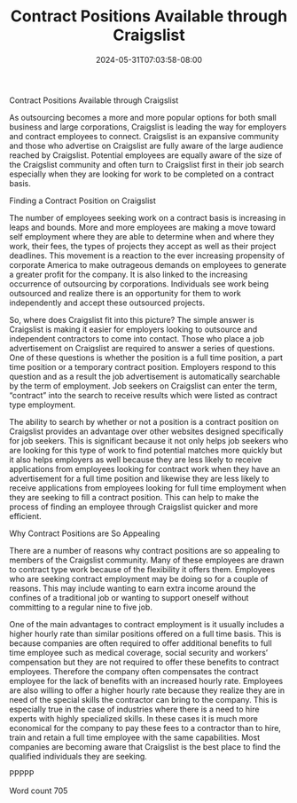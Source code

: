 ﻿---
title: "Contract Positions Available through Craigslist"
date: 2024-05-31T07:03:58-08:00
description: "Craigslist Tips for Web Success"
featured_image: "/images/Craigslist.jpg"
tags: ["Craigslist"]
---

Contract Positions Available through Craigslist

As outsourcing becomes a more and more popular options for both small business and large corporations, Craigslist is leading the way for employers and contract employees to connect. Craigslist is an expansive community and those who advertise on Craigslist are fully aware of the large audience reached by Craigslist. Potential employees are equally aware of the size of the Craigslist community and often turn to Craigslist first in their job search especially when they are looking for work to be completed on a contract basis.

Finding a Contract Position on Craigslist

The number of employees seeking work on a contract basis is increasing in leaps and bounds. More and more employees are making a move toward self employment where they are able to determine when and where they work, their fees, the types of projects they accept as well as their project deadlines. This movement is a reaction to the ever increasing propensity of corporate America to make outrageous demands on employees to generate a greater profit for the company. It is also linked to the increasing occurrence of outsourcing by corporations. Individuals see work being outsourced and realize there is an opportunity for them to work independently and accept these outsourced projects. 

So, where does Craigslist fit into this picture? The simple answer is Craigslist is making it easier for employers looking to outsource and independent contractors to come into contact. Those who place a job advertisement on Craigslist are required to answer a series of questions. One of these questions is whether the position is a full time position, a part time position or a temporary contract position. Employers respond to this question and as a result the job advertisement is automatically searchable by the term of employment. Job seekers on Craigslist can enter the term, “contract” into the search to receive results which were listed as contract type employment. 

The ability to search by whether or not a position is a contract position on Craigslist provides an advantage over other websites designed specifically for job seekers. This is significant because it not only helps job seekers who are looking for this type of work to find potential matches more quickly but it also helps employers as well because they are less likely to receive applications from employees looking for contract work when they have an advertisement for a full time position and likewise they are less likely to receive applications from employees looking for full time employment when they are seeking to fill a contract position. This can help to make the process of finding an employee through Craigslist quicker and more efficient. 

Why Contract Positions are So Appealing

There are a number of reasons why contract positions are so appealing to members of the Craigslist community. Many of these employees are drawn to contract type work because of the flexibility it offers them. Employees who are seeking contract employment may be doing so for a couple of reasons. This may include wanting to earn extra income around the confines of a traditional job or wanting to support oneself without committing to a regular nine to five job. 

One of the main advantages to contract employment is it usually includes a higher hourly rate than similar positions offered on a full time basis. This is because companies are often required to offer additional benefits to full time employee such as medical coverage, social security and workers’ compensation but they are not required to offer these benefits to contract employees. Therefore the company often compensates the contract employee for the lack of benefits with an increased hourly rate. Employees are also willing to offer a higher hourly rate because they realize they are in need of the special skills the contractor can bring to the company. This is especially true in the case of industries where there is a need to hire experts with highly specialized skills. In these cases it is much more economical for the company to pay these fees to a contractor than to hire, train and retain a full time employee with the same capabilities. Most companies are becoming aware that Craigslist is the best place to find the qualified individuals they are seeking. 

PPPPP

Word count 705






